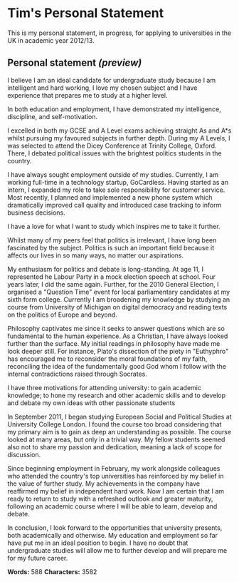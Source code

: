 # Tim's Personal Statement

This is my personal statement, in progress, for applying to universities in the UK in academic year 2012/13.

## Personal statement *(preview)*


I believe I am an ideal candidate for undergraduate study because I am intelligent and hard working, I love my chosen subject and I have experience that prepares me to study at a higher level.

In both education and employment, I have demonstrated my intelligence, discipline, and self-motivation. 

I excelled in both my GCSE and A Level exams achieving straight As and A*s whilst pursuing my favoured subjects in further depth. During my A Levels, I was selected to attend the Dicey Conference at Trinity College, Oxford. There, I debated political issues with the brightest politics students in the country. 

I have always sought employment outside of my studies. Currently, I am working full-time in a technology startup, GoCardless. Having started as an intern, I expanded my role to take sole responsibility for customer service. Most recently, I planned and implemented a new phone system which dramatically improved call quality and introduced case tracking to inform business decisions.

I have a love for what I want to study which inspires me to take it further. 

Whilst many of my peers feel that politics is irrelevant, I have long been fascinated by the subject. Politics is such an important field because it affects our lives in so many ways, no matter our aspirations. 

My enthusiasm for politics and debate is long-standing. At age 11, I represented he Labour Party in a mock election speech at school. Four years later, I did the same again. Further, for the 2010 General Election, I organised a "Question Time" event for local parliamentary candidates at my sixth form college. Currently I am broadening my knowledge by studying an course from University of Michigan on digital democracy and reading texts on the politics of Europe and beyond. 

Philosophy captivates me since it seeks to answer questions which are so fundamental to the human experience. As a Christian, I have always looked further than the surface. My initial readings in philosophy have made me look deeper still. For instance, Plato's dissection of the piety in "Euthyphro" has encouraged me to reconsider the moral foundations of my faith, reconciling the idea of the fundamentally good God whom I follow with the internal contradictions raised through Socrates.

I have three motivations for attending university: to gain academic knowledge; to hone my research and other academic skills and to develop and debate my own ideas with other passionate students

In September 2011, I began studying European Social and Political Studies at University College London. I found the course too broad considering that my primary aim is to gain as deep an understanding as possible. The course looked at many areas, but only in a trivial way. My fellow students seemed also not to share my passion and dedication, meaning a lack of scope for discussion.

Since beginning employment in February, my work alongside colleagues who attended the country's top universities has reinforced by my belief in the value of further study. My achievements in the company have reaffirmed my belief in independent hard work. Now I am certain that I am ready to return to study with a refreshed outlook and greater maturity, following an academic course where I will be able to learn, develop and debate.

In conclusion, I look forward to the opportunities that university presents, both academically and otherwise. My education and employment so far have put me in an ideal position to begin. I have no doubt that undergraduate studies will allow me to further develop and will prepare me for my future career.


__Words:__ 588
__Characters:__ 3582